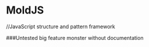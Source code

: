 MoldJS
======
//JavaScript structure and pattern framework

###Untested big feature monster without documentation
